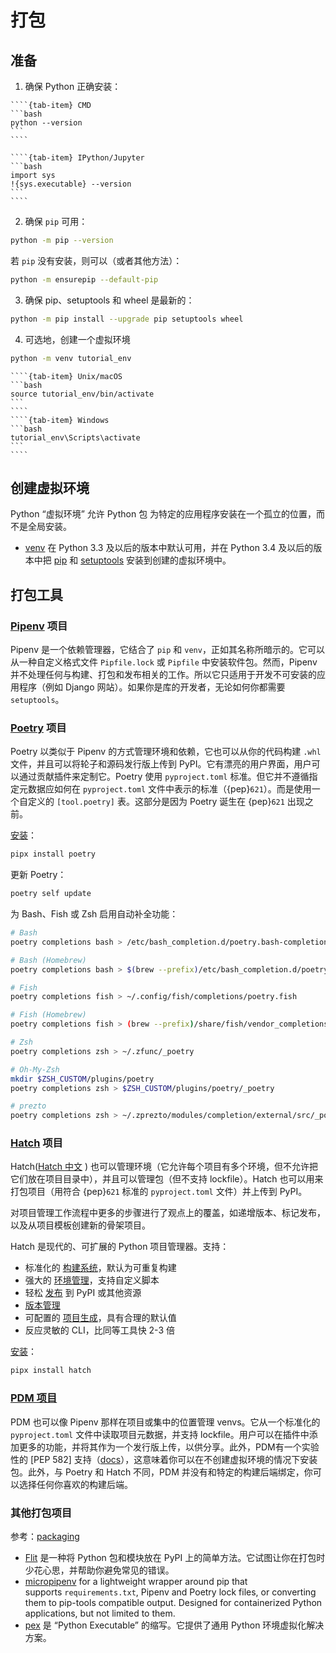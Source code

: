 # 打包

## 准备

1. 确保 Python 正确安装：

`````{tab-set} 
````{tab-item} CMD
```bash
python --version
```
````

````{tab-item} IPython/Jupyter
```bash
import sys
!{sys.executable} --version
```
````
`````

2. 确保 `pip` 可用：

```bash
python -m pip --version
```

若 `pip` 没有安装，则可以（或者其他方法）：

```bash
python -m ensurepip --default-pip
```

3. 确保 pip、setuptools 和 wheel 是最新的：

```bash
python -m pip install --upgrade pip setuptools wheel
```

4. 可选地，创建一个虚拟环境

```bash
python -m venv tutorial_env
```

`````{tab-set} 
````{tab-item} Unix/macOS
```bash
source tutorial_env/bin/activate
```
````
````{tab-item} Windows
```bash
tutorial_env\Scripts\activate
```
````
`````

## 创建虚拟环境

Python “虚拟环境” 允许 Python 包 为特定的应用程序安装在一个孤立的位置，而不是全局安装。

* [venv](https://docs.python.org/3/library/venv.html "(在 Python v3.10)") 在 Python 3.3 及以后的版本中默认可用，并在 Python 3.4 及以后的版本中把 [pip](https://daobook.github.io/packaging.python.org/key_projects.html#pip) 和 [setuptools](https://daobook.github.io/packaging.python.org/key_projects.html#setuptools) 安装到创建的虚拟环境中。

## 打包工具

### [Pipenv](https://pipenv.pypa.io) 项目

Pipenv 是一个依赖管理器，它结合了 `pip` 和 `venv`，正如其名称所暗示的。它可以从一种自定义格式文件 `Pipfile.lock` 或 `Pipfile` 中安装软件包。然而，Pipenv 并不处理任何与构建、打包和发布相关的工作。所以它只适用于开发不可安装的应用程序（例如 Django 网站）。如果你是库的开发者，无论如何你都需要 `setuptools`。

### [Poetry](https://python-poetry.org) 项目

Poetry 以类似于 Pipenv 的方式管理环境和依赖，它也可以从你的代码构建 `.whl` 文件，并且可以将轮子和源码发行版上传到 PyPI。它有漂亮的用户界面，用户可以通过贡献插件来定制它。Poetry 使用 `pyproject.toml` 标准。但它并不遵循指定元数据应如何在 `pyproject.toml` 文件中表示的标准（{pep}`621`）。而是使用一个自定义的 `[tool.poetry]` 表。这部分是因为 Poetry 诞生在 {pep}`621` 出现之前。

[安装](https://python-poetry.org/docs/#installation)：

```bash
pipx install poetry
```

更新 Poetry：

```bash
poetry self update
```

为 Bash、Fish 或 Zsh 启用自动补全功能：

```bash
# Bash
poetry completions bash > /etc/bash_completion.d/poetry.bash-completion

# Bash (Homebrew)
poetry completions bash > $(brew --prefix)/etc/bash_completion.d/poetry.bash-completion

# Fish
poetry completions fish > ~/.config/fish/completions/poetry.fish

# Fish (Homebrew)
poetry completions fish > (brew --prefix)/share/fish/vendor_completions.d/poetry.fish

# Zsh
poetry completions zsh > ~/.zfunc/_poetry

# Oh-My-Zsh
mkdir $ZSH_CUSTOM/plugins/poetry
poetry completions zsh > $ZSH_CUSTOM/plugins/poetry/_poetry

# prezto
poetry completions zsh > ~/.zprezto/modules/completion/external/src/_poetry
```

### [Hatch](https://hatch.pypa.io) 项目

Hatch([Hatch 中文](https://daobook.github.io/hatch/dev) ) 也可以管理环境（它允许每个项目有多个环境，但不允许把它们放在项目目录中），并且可以管理包（但不支持 lockfile）。Hatch 也可以用来打包项目（用符合 {pep}`621` 标准的 `pyproject.toml` 文件）并上传到 PyPI。

对项目管理工作流程中更多的步骤进行了观点上的覆盖，如递增版本、标记发布，以及从项目模板创建新的骨架项目。

Hatch 是现代的、可扩展的 Python 项目管理器。支持：

- 标准化的 [构建系统](https://daobook.github.io/hatch/dev/dev/build/#packaging-ecosystem)，默认为可重复构建
- 强大的 [环境管理](https://daobook.github.io/hatch/dev/dev/environment/)，支持自定义脚本
- 轻松 [发布](https://daobook.github.io/hatch/dev/dev/publish/) 到 PyPI 或其他资源
- [版本管理](https://daobook.github.io/hatch/dev/dev/version/)
- 可配置的 [项目生成](https://daobook.github.io/hatch/dev/dev/config/project-templates/)，具有合理的默认值
- 反应灵敏的 CLI，比同等工具快 2-3 倍

[安装](https://daobook.github.io/hatch/dev/dev/install/)：

```bash
pipx install hatch
```

### [PDM 项目](pdm/index)

PDM 也可以像 Pipenv 那样在项目或集中的位置管理 venvs。它从一个标准化的 `pyproject.toml` 文件中读取项目元数据，并支持 lockfile。用户可以在插件中添加更多的功能，并将其作为一个发行版上传，以供分享。此外，PDM有一个实验性的 [PEP 582] 支持（[docs](https://pdm.fming.dev/latest/usage/pep582/)），这意味着你可以在不创建虚拟环境的情况下安装包。此外，与 Poetry 和 Hatch 不同，PDM 并没有和特定的构建后端绑定，你可以选择任何你喜欢的构建后端。

### 其他打包项目

参考：[packaging](https://daobook.github.io/packaging.python.org/key_projects.html#flit)

- [Flit](https://github.com/daobook/flit) 是一种将 Python 包和模块放在 PyPI 上的简单方法。它试图让你在打包时少花心思，并帮助你避免常见的错误。
- [micropipenv](https://github.com/thoth-station/micropipenv) for a lightweight wrapper around pip that supports `requirements.txt`, Pipenv and Poetry lock files, or converting them to pip-tools compatible output. Designed for containerized Python applications, but not limited to them.
- [pex](https://daobook.github.io/pex/) 是 “Python Executable” 的缩写。它提供了通用 Python 环境虚拟化解决方案。
